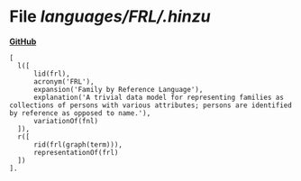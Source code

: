 # File _languages/FRL/.hinzu_
**[GitHub](https://github.com/softlang/yas/blob/master/languages/FRL/.hinzu)**
```
[
  l([
      lid(frl),
      acronym('FRL'),
      expansion('Family by Reference Language'),
      explanation('A trivial data model for representing families as collections of persons with various attributes; persons are identified by reference as opposed to name.'),
      variationOf(fnl)
  ]),
  r([
      rid(frl(graph(term))),
      representationOf(frl)
  ])
].
```
